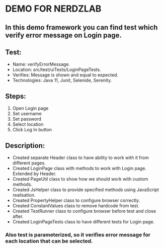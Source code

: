 # DEMO FOR NERDZLAB
## In this demo framework you can find test which verify error message on Login page.

## Test:
  - Name: verifyErrorMessage.
  - Location: src/test/uiTests/LoginPageTests.
  - Verifies: Message is shown and equal to expected.
  - Technologies: Java 11, Junit, Selenide, Serenity.
  
 ## Steps:
 1. Open Login page
 2. Set username
 3. Set password
 4. Select location
 5. Click Log In button
         
 ## Description:
 - Created separate Header class to have ability to work with it from different pages. 
 - Created LoginPage class with methods to work with Login page. Extended by Header.
 - Created PageUtil class to show how we should work with custom methods.
 - Created JsHelper class to provide specified methods using JavaScript realisation.
 - Created PropertyHelper class to configure browser correctly.
 - Created ConstantValues class to remove hardcode from test.
 - Created TestRunner class to configure browser before test and close after.
 - Created LoginPageTests class to have different tests for Login page.
 
### Also test is parameterized, so it verifies error message for each location that can be selected.
  
  
  
  
  
  
